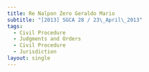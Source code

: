 ```yaml
---
title: Re Nalpon Zero Geraldo Mario
subtitle: "[2013] SGCA 28 / 23\_April\_2013"
tags:
  - Civil Procedure
  - Judgments and Orders
  - Civil Procedure
  - Jurisdiction
layout: single
---
```


